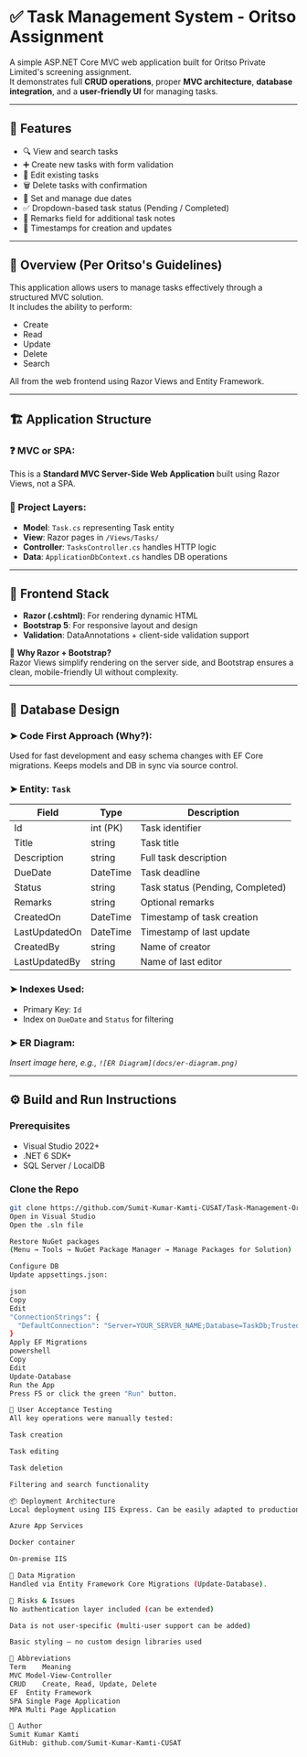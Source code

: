 # ✅ Task Management System - Oritso Assignment

A simple ASP.NET Core MVC web application built for Oritso Private Limited's screening assignment.  
It demonstrates full **CRUD operations**, proper **MVC architecture**, **database integration**, and a **user-friendly UI** for managing tasks.

---

## 🚀 Features

- 🔍 View and search tasks
- ➕ Create new tasks with form validation
- 📝 Edit existing tasks
- 🗑️ Delete tasks with confirmation
- 📅 Set and manage due dates
- ✅ Dropdown-based task status (Pending / Completed)
- 💬 Remarks field for additional task notes
- 📄 Timestamps for creation and updates

---

## 📌 Overview (Per Oritso's Guidelines)

This application allows users to manage tasks effectively through a structured MVC solution.  
It includes the ability to perform:
- Create
- Read
- Update
- Delete
- Search  

All from the web frontend using Razor Views and Entity Framework.

---

## 🏗️ Application Structure

### ❓ MVC or SPA:
This is a **Standard MVC Server-Side Web Application** built using Razor Views, not a SPA.

### 🔧 Project Layers:
- **Model**: `Task.cs` representing Task entity
- **View**: Razor pages in `/Views/Tasks/`
- **Controller**: `TasksController.cs` handles HTTP logic
- **Data**: `ApplicationDbContext.cs` handles DB operations

---

## 🎨 Frontend Stack

- **Razor (.cshtml)**: For rendering dynamic HTML
- **Bootstrap 5**: For responsive layout and design
- **Validation**: DataAnnotations + client-side validation support

📌 **Why Razor + Bootstrap?**  
Razor Views simplify rendering on the server side, and Bootstrap ensures a clean, mobile-friendly UI without complexity.

---

## 🧩 Database Design

### ➤ Code First Approach (Why?):  
Used for fast development and easy schema changes with EF Core migrations. Keeps models and DB in sync via source control.

### ➤ Entity: `Task`
| Field              | Type           | Description                          |
|-------------------|----------------|--------------------------------------|
| Id                | int (PK)       | Task identifier                      |
| Title             | string         | Task title                           |
| Description       | string         | Full task description                |
| DueDate           | DateTime       | Task deadline                        |
| Status            | string         | Task status (Pending, Completed)     |
| Remarks           | string         | Optional remarks                     |
| CreatedOn         | DateTime       | Timestamp of task creation           |
| LastUpdatedOn     | DateTime       | Timestamp of last update             |
| CreatedBy         | string         | Name of creator                      |
| LastUpdatedBy     | string         | Name of last editor                  |

### ➤ Indexes Used:
- Primary Key: `Id`
- Index on `DueDate` and `Status` for filtering

### ➤ ER Diagram:
*Insert image here, e.g., `![ER Diagram](docs/er-diagram.png)`*

---

## ⚙️ Build and Run Instructions

### Prerequisites
- Visual Studio 2022+
- .NET 6 SDK+
- SQL Server / LocalDB

### Clone the Repo
```bash
git clone https://github.com/Sumit-Kumar-Kamti-CUSAT/Task-Management-Oritso.git
Open in Visual Studio
Open the .sln file

Restore NuGet packages
(Menu → Tools → NuGet Package Manager → Manage Packages for Solution)

Configure DB
Update appsettings.json:

json
Copy
Edit
"ConnectionStrings": {
  "DefaultConnection": "Server=YOUR_SERVER_NAME;Database=TaskDb;Trusted_Connection=True;MultipleActiveResultSets=true"
}
Apply EF Migrations
powershell
Copy
Edit
Update-Database
Run the App
Press F5 or click the green "Run" button.

🧪 User Acceptance Testing
All key operations were manually tested:

Task creation

Task editing

Task deletion

Filtering and search functionality

📦 Deployment Architecture
Local deployment using IIS Express. Can be easily adapted to production via:

Azure App Services

Docker container

On-premise IIS

🔄 Data Migration
Handled via Entity Framework Core Migrations (Update-Database).

🧯 Risks & Issues
No authentication layer included (can be extended)

Data is not user-specific (multi-user support can be added)

Basic styling – no custom design libraries used

📘 Abbreviations
Term	Meaning
MVC	Model-View-Controller
CRUD	Create, Read, Update, Delete
EF	Entity Framework
SPA	Single Page Application
MPA	Multi Page Application

👤 Author
Sumit Kumar Kamti
GitHub: github.com/Sumit-Kumar-Kamti-CUSAT
